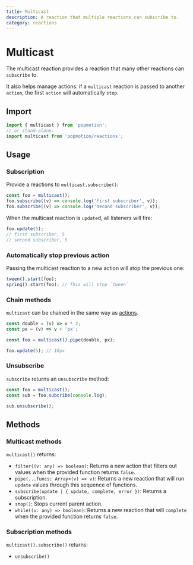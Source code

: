 ```yaml
---
title: Multicast
description: A reaction that multiple reactions can subscribe to.
category: reactions
---
```


# Multicast

The multicast reaction provides a reaction that many other reactions can `subscribe` to.

It also helps manage actions: if a `multicast` reaction is passed to another `action`, the first `action` will automatically `stop`.

## Import

```javascript
import { multicast } from 'popmotion';
// or stand-alone:
import multicast from 'popmotion/reactions';
```

## Usage

### Subscription

Provide a reactions to `multicast.subscribe()`:

```javascript
const foo = multicast();
foo.subscribe((v) => console.log('first subscriber', v));
foo.subscribe((v) => console.log('second subscriber', v));
```

When the multicast reaction is `update`d, all listeners will fire:

```javascript
foo.update(5);
// first subscriber, 5
// second subscriber, 5
```

### Automatically stop previous action

Passing the multicast reaction to a new action will stop the previous one:

```javascript
tween().start(foo);
spring().start(foo); // This will stop `tween`
```

### Chain methods

`multicast` can be chained in the same way as [actions](/api/action).

```javascript
const double = (v) => v * 2;
const px = (v) => v + 'px';

const foo = multicast().pipe(double, px);

foo.update(5); // 10px
```

### Unsubscribe

`subscribe` returns an `unsubscribe` method:

```javascript
const foo = multicast();
const sub = foo.subcribe(console.log);

sub.unsubscribe();
```

## Methods

### Multicast methods

`multicast()` returns:

- `filter((v: any) => boolean)`: Returns a new action that filters out values when the provided function returns `false`.
- `pipe(...funcs: Array<(v) => v)`: Returns a new reaction that will run `update` values through this sequence of functions.
- `subscribe(update | { update, complete, error })`: Returns a subscription.
- `stop()`: Stops current parent action.
- `while((v: any) => boolean)`: Returns a new reaction that will `complete` when the provided function returns `false`.

### Subscription methods

`multicast().subscribe()` returns:

- `unsubscribe()`

